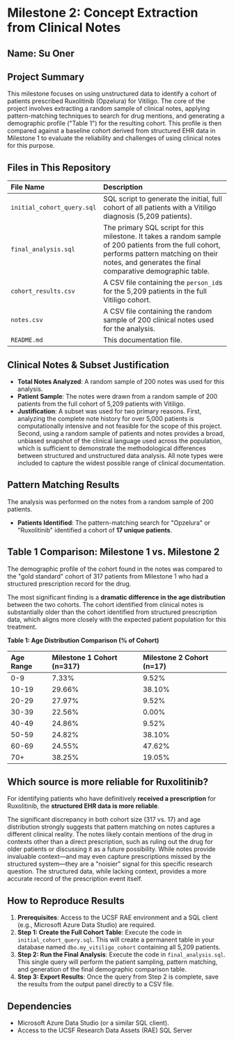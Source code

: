 # Milestone 2: Concept Extraction from Clinical Notes

## Name: Su Oner

## Project Summary

This milestone focuses on using unstructured data to identify a cohort of patients prescribed Ruxolitinib (Opzelura) for Vitiligo. The core of the project involves extracting a random sample of clinical notes, applying pattern-matching techniques to search for drug mentions, and generating a demographic profile ("Table 1") for the resulting cohort. This profile is then compared against a baseline cohort derived from structured EHR data in Milestone 1 to evaluate the reliability and challenges of using clinical notes for this purpose.

## Files in This Repository

| File Name | Description |
| :--- | :--- |
| `initial_cohort_query.sql` | SQL script to generate the initial, full cohort of all patients with a Vitiligo diagnosis (5,209 patients). |
| `final_analysis.sql` | The primary SQL script for this milestone. It takes a random sample of 200 patients from the full cohort, performs pattern matching on their notes, and generates the final comparative demographic table. |
| `cohort_results.csv` | A CSV file containing the `person_id`s for the 5,209 patients in the full Vitiligo cohort. |
| `notes.csv` | A CSV file containing the random sample of 200 clinical notes used for the analysis. |
| `README.md` | This documentation file. |

## Clinical Notes & Subset Justification

* **Total Notes Analyzed**: A random sample of 200 notes was used for this analysis.
* **Patient Sample**: The notes were drawn from a random sample of 200 patients from the full cohort of 5,209 patients with Vitiligo.
* **Justification**: A subset was used for two primary reasons. First, analyzing the complete note history for over 5,000 patients is computationally intensive and not feasible for the scope of this project. Second, using a random sample of patients and notes provides a broad, unbiased snapshot of the clinical language used across the population, which is sufficient to demonstrate the methodological differences between structured and unstructured data analysis. All note types were included to capture the widest possible range of clinical documentation.

## Pattern Matching Results

The analysis was performed on the notes from a random sample of 200 patients.

* **Patients Identified**: The pattern-matching search for "Opzelura" or "Ruxolitinib" identified a cohort of **17 unique patients**.

## Table 1 Comparison: Milestone 1 vs. Milestone 2

The demographic profile of the cohort found in the notes was compared to the "gold standard" cohort of 317 patients from Milestone 1 who had a structured prescription record for the drug.

The most significant finding is a **dramatic difference in the age distribution** between the two cohorts. The cohort identified from clinical notes is substantially older than the cohort identified from structured prescription data, which aligns more closely with the expected patient population for this treatment.

**Table 1: Age Distribution Comparison (% of Cohort)**

| Age Range | Milestone 1 Cohort (n=317) | Milestone 2 Cohort (n=17) |
| :-------- | :------------------------- | :------------------------ |
| 0-9       | 7.33%                      | 9.52%                     |
| 10-19     | 29.66%                     | 38.10%                    |
| 20-29     | 27.97%                     | 9.52%                     |
| 30-39     | 22.56%                     | 0.00%                     |
| 40-49     | 24.86%                     | 9.52%                     |
| 50-59     | 24.82%                     | 38.10%                    |
| 60-69     | 24.55%                     | 47.62%                    |
| 70+       | 38.25%                     | 19.05%                    |

## Which source is more reliable for Ruxolitinib?

For identifying patients who have definitively **received a prescription** for Ruxolitinib, the **structured EHR data is more reliable**.

The significant discrepancy in both cohort size (317 vs. 17) and age distribution strongly suggests that pattern matching on notes captures a different clinical reality. The notes likely contain mentions of the drug in contexts other than a direct prescription, such as ruling out the drug for older patients or discussing it as a future possibility. While notes provide invaluable context—and may even capture prescriptions missed by the structured system—they are a "noisier" signal for this specific research question. The structured data, while lacking context, provides a more accurate record of the prescription event itself.

## How to Reproduce Results

1.  **Prerequisites**: Access to the UCSF RAE environment and a SQL client (e.g., Microsoft Azure Data Studio) are required.
2.  **Step 1: Create the Full Cohort Table**: Execute the code in `initial_cohort_query.sql`. This will create a permanent table in your database named `dbo.my_vitiligo_cohort` containing all 5,209 patients.
3.  **Step 2: Run the Final Analysis**: Execute the code in `final_analysis.sql`. This single query will perform the patient sampling, pattern matching, and generation of the final demographic comparison table.
4.  **Step 3: Export Results**: Once the query from Step 2 is complete, save the results from the output panel directly to a CSV file.

## Dependencies

* Microsoft Azure Data Studio (or a similar SQL client).
* Access to the UCSF Research Data Assets (RAE) SQL Server
